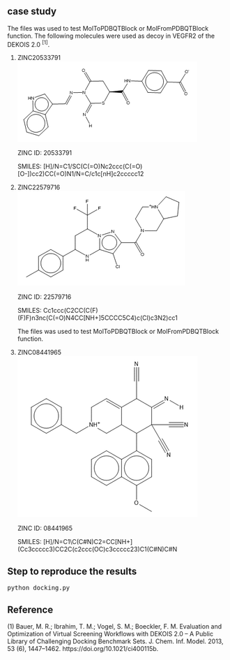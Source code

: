 <h2>case study</h2>
<p>The files was used to test MolToPDBQTBlock or MolFromPDBQTBlock function. The following molecules were used as decoy in VEGFR2 of the DEKOIS 2.0 <sup>[1]</sup>.</p>
<ol>
<li>ZINC20533791</li>
<img src='https://github.com/gkxiao/pdbqt_sample/blob/main/ZINC20533791.png' alt="ZINC20533791">
<p>ZINC ID: 20533791</p>
<p>SMILES: [H]/N=C1/SC(C(=O)Nc2ccc(C(=O)[O-])cc2)CC(=O)N1/N=C/c1c[nH]c2ccccc12</p>
<li>ZINC22579716</li>
<img src='https://github.com/gkxiao/pdbqt_sample/blob/main/ZINC22579716.png' alt="ZINC22579716">
<p>ZINC ID: 22579716</p>
<p>SMILES: Cc1ccc(C2CC(C(F)(F)F)n3nc(C(=O)N4CC[NH+]5CCCC5C4)c(Cl)c3N2)cc1</p>
<p>The files was used to test MolToPDBQTBlock or MolFromPDBQTBlock function.</p>
<li>ZINC08441965</li>
<img src='https://github.com/gkxiao/pdbqt_sample/blob/main/ZINC08441965.png' alt="ZINC22579716">
<p>ZINC ID: 08441965</p>
<p>SMILES: [H]/N=C1\C(C#N)C2=CC[NH+](Cc3ccccc3)CC2C(c2ccc(OC)c3ccccc23)C1(C#N)C#N</p>
</ol>
<h2>Step to reproduce the results</h2>
<pre line="1" lang="python">
python docking.py
</pre>

<h2>Reference</h2>
(1) Bauer, M. R.; Ibrahim, T. M.; Vogel, S. M.; Boeckler, F. M. Evaluation and Optimization of Virtual Screening Workflows with DEKOIS 2.0 – A Public Library of Challenging Docking Benchmark Sets. J. Chem. Inf. Model. 2013, 53 (6), 1447–1462. https://doi.org/10.1021/ci400115b.

